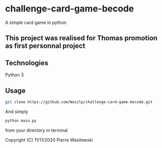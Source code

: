 # challenge-card-game-becode
A simple card game in python

## This project was realised for Thomas promotion as first personnal project

## Technologies
Python 3

## Usage

```bash
git clone https://github.com/Wasilp/challenge-card-game-becode.git
```
And simply 

```bash
python main.py
```
from your directory in terminal

Copyright (C) 11/11/2020 Pierre Wasilewski
